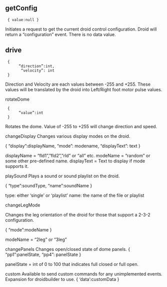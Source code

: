 
## getConfig

     { value:null }
Initiates a request to get the current droid control configuration. Droid will return a “configuration” event. There is no data value. 


## drive

     {
          “direction”:int,
           “velocity”: int
     }

Direction and Velocity are each values between -255 and +255. These values will be translated by the droid into Left/Right foot motor pulse values. 

rotateDome


     {
          “value”:int
     }

Rotates the dome. Value of -255 to +255 will change direction and speed. 

changeDisplay
Changes various display modes on the droid. 

{
     “display”:displayName,
     “mode”: modename,
     “displayText”: text
}

displayName = “fld1”,”fld2”,”rld” or “all” etc. 
modeName = “random” or some other pre-defined name. 
displayText = Text to display if mode supports it. 


playSound
Plays a sound or sound playlist on the droid. 

{
     “type”:soundType,
     “name”:soundName
}

type: either ‘single’ or ‘playlist’
name: the name of the file or playlist


changeLegMode

Changes the leg orientation of the droid for those that support a 2-3-2 configuration. 

{
     “mode”:modeName
}

modeName = “2leg” or “3leg”


changePanels
Changes open/closed state of dome panels. 
{
     “pp1”:panelState,
     “pp4”: panelState
}

panelState = int of 0 to 100 that indicates full closed or full open. 


custom
Available to send custom commands for any unimplemented events. Expansion for droidbuilder to use. 
{
     ‘data’:customData
}